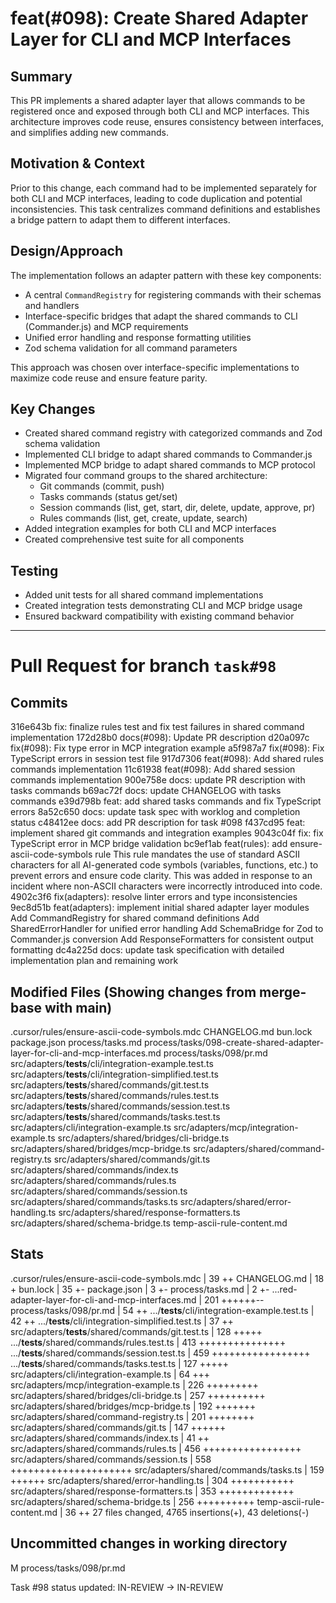 # feat(#098): Create Shared Adapter Layer for CLI and MCP Interfaces

## Summary

This PR implements a shared adapter layer that allows commands to be registered once and exposed through both CLI and MCP interfaces. This architecture improves code reuse, ensures consistency between interfaces, and simplifies adding new commands.

## Motivation & Context

Prior to this change, each command had to be implemented separately for both CLI and MCP interfaces, leading to code duplication and potential inconsistencies. This task centralizes command definitions and establishes a bridge pattern to adapt them to different interfaces.

## Design/Approach

The implementation follows an adapter pattern with these key components:

- A central `CommandRegistry` for registering commands with their schemas and handlers
- Interface-specific bridges that adapt the shared commands to CLI (Commander.js) and MCP requirements
- Unified error handling and response formatting utilities
- Zod schema validation for all command parameters

This approach was chosen over interface-specific implementations to maximize code reuse and ensure feature parity.

## Key Changes

- Created shared command registry with categorized commands and Zod schema validation
- Implemented CLI bridge to adapt shared commands to Commander.js
- Implemented MCP bridge to adapt shared commands to MCP protocol
- Migrated four command groups to the shared architecture:
  - Git commands (commit, push)
  - Tasks commands (status get/set)
  - Session commands (list, get, start, dir, delete, update, approve, pr)
  - Rules commands (list, get, create, update, search)
- Added integration examples for both CLI and MCP interfaces
- Created comprehensive test suite for all components

## Testing

- Added unit tests for all shared command implementations
- Created integration tests demonstrating CLI and MCP bridge usage
- Ensured backward compatibility with existing command behavior

---

# Pull Request for branch `task#98`

## Commits

316e643b fix: finalize rules test and fix test failures in shared command implementation
172d28b0 docs(#098): Update PR description
d20a097c fix(#098): Fix type error in MCP integration example
a5f987a7 fix(#098): Fix TypeScript errors in session test file
917d7306 feat(#098): Add shared rules commands implementation
11c61938 feat(#098): Add shared session commands implementation
900e758e docs: update PR description with tasks commands
b69ac72f docs: update CHANGELOG with tasks commands
e39d798b feat: add shared tasks commands and fix TypeScript errors
8a52c650 docs: update task spec with worklog and completion status
c48412ee docs: add PR description for task #098
f437cd95 feat: implement shared git commands and integration examples
9043c04f fix: fix TypeScript error in MCP bridge validation
bc9ef1ab feat(rules): add ensure-ascii-code-symbols rule This rule mandates the use of standard ASCII characters for all AI-generated code symbols (variables, functions, etc.) to prevent errors and ensure code clarity. This was added in response to an incident where non-ASCII characters were incorrectly introduced into code.
4902c3f6 fix(adapters): resolve linter errors and type inconsistencies
9ec8d51b feat(adapters): implement initial shared adapter layer modules Add CommandRegistry for shared command definitions Add SharedErrorHandler for unified error handling Add SchemaBridge for Zod to Commander.js conversion Add ResponseFormatters for consistent output formatting
dc4a225d docs: update task specification with detailed implementation plan and remaining work

## Modified Files (Showing changes from merge-base with main)

.cursor/rules/ensure-ascii-code-symbols.mdc
CHANGELOG.md
bun.lock
package.json
process/tasks.md
process/tasks/098-create-shared-adapter-layer-for-cli-and-mcp-interfaces.md
process/tasks/098/pr.md
src/adapters/**tests**/cli/integration-example.test.ts
src/adapters/**tests**/cli/integration-simplified.test.ts
src/adapters/**tests**/shared/commands/git.test.ts
src/adapters/**tests**/shared/commands/rules.test.ts
src/adapters/**tests**/shared/commands/session.test.ts
src/adapters/**tests**/shared/commands/tasks.test.ts
src/adapters/cli/integration-example.ts
src/adapters/mcp/integration-example.ts
src/adapters/shared/bridges/cli-bridge.ts
src/adapters/shared/bridges/mcp-bridge.ts
src/adapters/shared/command-registry.ts
src/adapters/shared/commands/git.ts
src/adapters/shared/commands/index.ts
src/adapters/shared/commands/rules.ts
src/adapters/shared/commands/session.ts
src/adapters/shared/commands/tasks.ts
src/adapters/shared/error-handling.ts
src/adapters/shared/response-formatters.ts
src/adapters/shared/schema-bridge.ts
temp-ascii-rule-content.md

## Stats

.cursor/rules/ensure-ascii-code-symbols.mdc | 39 ++
CHANGELOG.md | 18 +
bun.lock | 35 +-
package.json | 3 +-
process/tasks.md | 2 +-
...red-adapter-layer-for-cli-and-mcp-interfaces.md | 201 ++++++--
process/tasks/098/pr.md | 54 ++
.../**tests**/cli/integration-example.test.ts | 42 ++
.../**tests**/cli/integration-simplified.test.ts | 37 ++
src/adapters/**tests**/shared/commands/git.test.ts | 128 +++++
.../**tests**/shared/commands/rules.test.ts | 413 +++++++++++++++
.../**tests**/shared/commands/session.test.ts | 459 +++++++++++++++++
.../**tests**/shared/commands/tasks.test.ts | 127 +++++
src/adapters/cli/integration-example.ts | 64 +++
src/adapters/mcp/integration-example.ts | 226 +++++++++
src/adapters/shared/bridges/cli-bridge.ts | 257 ++++++++++
src/adapters/shared/bridges/mcp-bridge.ts | 192 +++++++
src/adapters/shared/command-registry.ts | 201 ++++++++
src/adapters/shared/commands/git.ts | 147 ++++++
src/adapters/shared/commands/index.ts | 41 ++
src/adapters/shared/commands/rules.ts | 456 +++++++++++++++++
src/adapters/shared/commands/session.ts | 558 +++++++++++++++++++++
src/adapters/shared/commands/tasks.ts | 159 ++++++
src/adapters/shared/error-handling.ts | 304 +++++++++++
src/adapters/shared/response-formatters.ts | 353 +++++++++++++
src/adapters/shared/schema-bridge.ts | 256 ++++++++++
temp-ascii-rule-content.md | 36 ++
27 files changed, 4765 insertions(+), 43 deletions(-)

## Uncommitted changes in working directory

M process/tasks/098/pr.md

Task #98 status updated: IN-REVIEW → IN-REVIEW
